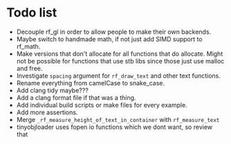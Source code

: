 # Todo list

- Decouple rf_gl in order to allow people to make their own backends.
- Maybe switch to handmade math, if not just add SIMD support to rf_math.
- Make versions that don't allocate for all functions that do allocate. Might not be possible for functions that use stb libs since those just use malloc and free.
- Investigate `spacing` argument for `rf_draw_text` and other text functions.
- Rename everything from camelCase to snake_case.
- Add clang tidy maybe???
- Add a clang format file if that was a thing.
- Add individual build scripts or make files for every example.
- Add more assertions.
- Merge `_rf_measure_height_of_text_in_container` with `rf_measure_text`
- tinyobjloader uses fopen io functions which we dont want, so review that 